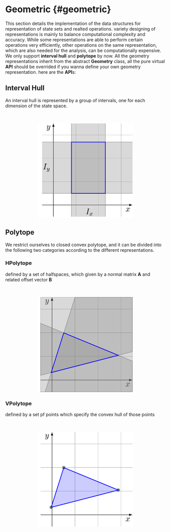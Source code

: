 # Geometric {#geometric}

This section details the implementation of the data structures for representation of state sets and realted operations. variety designing of representations is mainly to balance computational complexity and accuracy. While some representations are able to perform certain operations very efficiently, other operations on the same representation, which are also needed for the analysis, can be computationally expensive. We only support **interval hull** and **polytope** by now. All the geometry representations inherit from the abstract **Geometry** class, all the pure virtual **API** should be overrided if you wanna define your own geometry representation. here are the **API**s:

## Interval Hull

An interval hull is represented by a group of intervals, one for each dimension of the state space.

<br />
<p align="center">
    <img src="../../pics/intervalHull.png" alt="intervalHull" width="300" height="300">
</p>


## Polytope

We restrict ourselves to closed convex polytope, and it can be divided into
the following two categories according to the different representations.

### HPolytope

defined by a set of halfspaces, which given by a normal matrix **A** and related offset vector **B**


<br />
<p align="center">
    <img src="../../pics/hpolytope.png" alt="hpolytope" width="300" height="300">
</p>


### VPolytope

defined by a set pf points which specify the convex hull of those points

<br />
<p align="center">
    <img src="../../pics/vpolytope.png" alt="vpolytope" width="300" height="300">
</p>